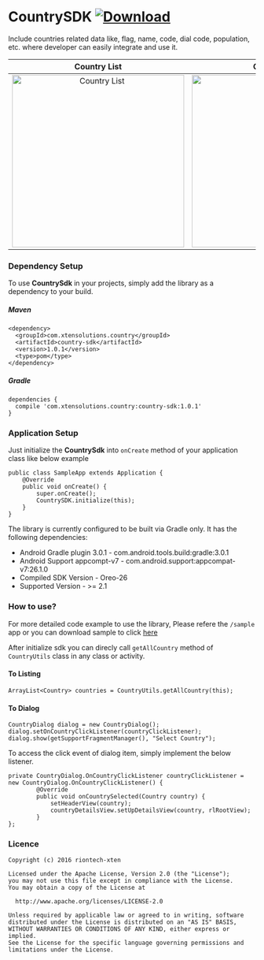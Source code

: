 # CountrySDK [ ![Download](https://api.bintray.com/packages/vaghelamithun/maven/country-sdk/images/download.svg) ](https://bintray.com/vaghelamithun/maven/country-sdk/_latestVersion)

Include countries related data like, flag, name, code, dial code, population, etc. where developer can easily integrate and use it.

Country List             |  Country Grid              | Country Dialog        | Country Details   
:-------------------------:|:-------------------------:|:----------------------:|:---------------------:
<img src="https://github.com/riontech-xten/CountrySDK/blob/master/list.png" height="350" alt="Country List" style="float:left"/>  |  <img src="https://github.com/riontech-xten/CountrySDK/blob/master/grid.png" height="350" alt="Country Grid" style="float:left"/>  |  <img src="https://github.com/riontech-xten/CountrySDK/blob/master/dialog.png" height="350" alt="Country Dialog" style="float:left"/>  |  <img src="https://github.com/riontech-xten/CountrySDK/blob/master/details.png" height="350" alt="Country Details" style="float:left"/>

### Dependency Setup
To use **CountrySdk** in your projects, simply add the library as a dependency to your build.

##### Maven
```
<dependency>
  <groupId>com.xtensolutions.country</groupId>
  <artifactId>country-sdk</artifactId>
  <version>1.0.1</version>
  <type>pom</type>
</dependency>
```
##### Gradle
```
dependencies {
  compile 'com.xtensolutions.country:country-sdk:1.0.1'
}
```

### Application Setup
Just initialize the **CountrySdk** into ```onCreate``` method of your application class like below example

``` 
public class SampleApp extends Application {
    @Override
    public void onCreate() {
        super.onCreate();
        CountrySDK.initialize(this);
    }
}

```

The library is currently configured to be built via Gradle only. It has the following dependencies:

* Android Gradle plugin 3.0.1 - com.android.tools.build:gradle:3.0.1
* Android Support appcompt-v7 - com.android.support:appcompat-v7:26.1.0
* Compiled SDK Version        - Oreo-26
* Supported Version           - >= 2.1

### How to use?
For more detailed code example to use the library, Please refere the `/sample` app or you can download sample to click [here](https://play.google.com/store/apps/details?id=com.xtensolution.countrysdksample)

After initialize sdk you can direcly call ```getAllCountry``` method of ```CountryUtils``` class in any class or activity.
#### To Listing
```
ArrayList<Country> countries = CountryUtils.getAllCountry(this);

```
#### To Dialog
```
CountryDialog dialog = new CountryDialog();
dialog.setOnCountryClickListener(countryClickListener);
dialog.show(getSupportFragmentManager(), "Select Country");
```

To access the click event of dialog item, simply implement the below listener.

```
private CountryDialog.OnCountryClickListener countryClickListener = new CountryDialog.OnCountryClickListener() {
        @Override
        public void onCountrySelected(Country country) {
            setHeaderView(country);
            countryDetailsView.setUpDetailsView(country, rlRootView);
        }
};
```

### Licence
```
Copyright (c) 2016 riontech-xten

Licensed under the Apache License, Version 2.0 (the "License");
you may not use this file except in compliance with the License.
You may obtain a copy of the License at

  http://www.apache.org/licenses/LICENSE-2.0

Unless required by applicable law or agreed to in writing, software
distributed under the License is distributed on an "AS IS" BASIS,
WITHOUT WARRANTIES OR CONDITIONS OF ANY KIND, either express or implied.
See the License for the specific language governing permissions and
limitations under the License.
```




